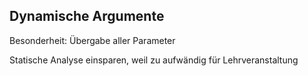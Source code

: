 ## Dynamische Argumente

Besonderheit: Übergabe aller Parameter

Statische Analyse einsparen, weil zu aufwändig für Lehrveranstaltung

